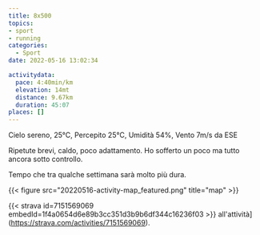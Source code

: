 ```yaml
---
title: 8x500
topics:
- sport
- running
categories: 
  - Sport
date: 2022-05-16 13:02:34

activitydata:
  pace: 4:40min/km
  elevation: 14mt
  distance: 9.67km
  duration: 45:07
places: []
---
```


Cielo sereno, 25°C, Percepito 25°C, Umidità 54%, Vento 7m/s da ESE

<!--more-->

Ripetute brevi, caldo, poco adattamento. Ho sofferto un poco ma tutto ancora sotto controllo.

Tempo che tra qualche settimana sarà molto più dura.

{{<  figure src="20220516-activity-map_featured.png" title="map" >}}

{{< strava id=7151569069 embedId=1f4a0654d6e89b3cc351d3b9b6df344c16236f03 >}} all'attività](https://strava.com/activities/7151569069).
